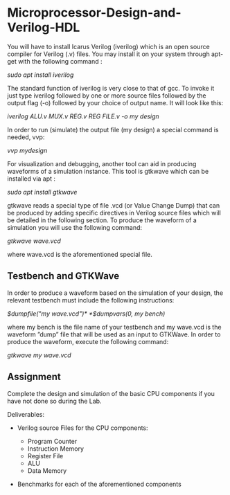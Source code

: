 # Microprocessor-Design-and-Verilog-HDL

You will have to install Icarus Verilog (iverilog) which is an open source compiler for Verilog (.v) files. You may install it on your system through apt-get with the following command :

*sudo apt install iverilog*

The standard function of iverilog is very close to that of gcc. To invoke it just type iverilog followed by one or more source files followed by the output flag (-o) followed by your choice of output name. It will look like this: 

*iverilog ALU.v MUX.v REG.v REG FILE.v -o my design*

In order to run (simulate) the output file (my design) a special command is needed, vvp:

*vvp mydesign*

For visualization and debugging, another tool can aid in producing waveforms of a simulation instance. This tool is gtkwave which can be installed via apt :

*sudo apt install gtkwave*

gtkwave reads a special type of file .vcd (or Value Change Dump) that can be produced by adding specific directives in Verilog source files which will be detailed in the following section. To produce the waveform of a simulation you will use the following command:

*gtkwave wave.vcd*

where wave.vcd is the aforementioned special file.

## Testbench and GTKWave
In order to produce a waveform based on the simulation of your design, the relevant testbench must include the following instructions:

*$dumpfile("my wave.vcd")*
*$dumpvars(0, my bench)*

where my bench is the file name of your testbench and my wave.vcd is the waveform ”dump” file that will be used as an input to GTKWave. In order to produce the waveform, execute the following command:

*gtkwave my wave.vcd*

## Assignment

Complete the design and simulation of the basic CPU components if you have not done so during the Lab.

Deliverables:
-  Verilog source Files for the CPU components:
    * Program Counter
    * Instruction Memory
    * Register File
    * ALU
    * Data Memory

- Benchmarks for each of the aforementioned components
